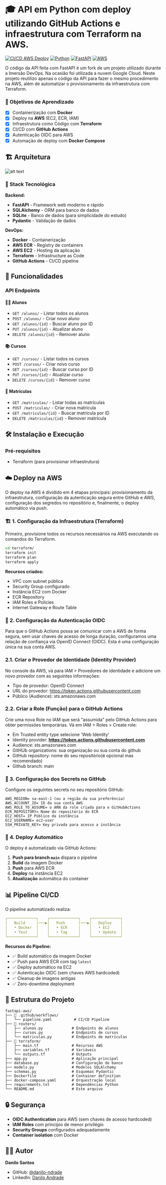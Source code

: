 # 🎓 API em Python com deploy utilizando GitHub Actions e infraestrutura com Terraform na AWS.

[![CI/CD AWS Deploy](https://github.com/danilo-santos/fastapi-aws/actions/workflows/pipeline.yaml/badge.svg)](https://github.com/danilo-santos/fastapi-aws/actions/workflows/pipeline.yaml)
[![Python](https://img.shields.io/badge/python-3.12-blue.svg)](https://python.org)
[![FastAPI](https://img.shields.io/badge/FastAPI-0.115.12-009688.svg)](https://fastapi.tiangolo.com)
[![AWS](https://img.shields.io/badge/AWS-Cloud-orange.svg)](https://aws.amazon.com)

O código da API feita com FastAPI é um fork de um projeto utilizado durante a Imersão DevOps. Na ocasião foi utilizada a nuvem Google Cloud. Neste projeto reutilizo apenas o código da API para fazer o mesmo procedimento na AWS, além de automatizar o provisionamento da infraestrutura com Terraform.

### 🎯 Objetivos de Aprendizado

- [x] Containerização com **Docker**
- [x] Deploy na **AWS** (EC2, ECR, IAM)
- [x] Infraestrutura como Código com **Terraform**
- [x] CI/CD com **GitHub Actions**
- [x] Autenticação OIDC para AWS
- [x] Automação de deploy com **Docker Compose**

## 🏗️ Arquitetura

![alt text](https://github.com/danilo-ndrade/fastapi-aws/blob/main/architecture.png "Logo Title Text 1")

### 🔧 Stack Tecnológica

**Backend:**

- **FastAPI** - Framework web moderno e rápido
- **SQLAlchemy** - ORM para banco de dados
- **SQLite** - Banco de dados (para simplicidade do estudo)
- **Pydantic** - Validação de dados

**DevOps:**

- **Docker** - Containerização
- **AWS ECR** - Registry de containers
- **AWS EC2** - Hosting da aplicação
- **Terraform** - Infrastructure as Code
- **GitHub Actions** - CI/CD pipeline

## 🚀 Funcionalidades

### API Endpoints

#### 👨‍🎓 Alunos

- `GET /alunos/` - Listar todos os alunos
- `POST /alunos/` - Criar novo aluno
- `GET /alunos/{id}` - Buscar aluno por ID
- `PUT /alunos/{id}` - Atualizar aluno
- `DELETE /alunos/{id}` - Remover aluno

#### 📚 Cursos

- `GET /cursos/` - Listar todos os cursos
- `POST /cursos/` - Criar novo curso
- `GET /cursos/{id}` - Buscar curso por ID
- `PUT /cursos/{id}` - Atualizar curso
- `DELETE /cursos/{id}` - Remover curso

#### 📝 Matrículas

- `GET /matriculas/` - Listar todas as matrículas
- `POST /matriculas/` - Criar nova matrícula
- `GET /matriculas/{id}` - Buscar matrícula por ID
- `DELETE /matriculas/{id}` - Remover matrícula

## 🛠️ Instalação e Execução

### Pré-requisitos

- Terraform (para provisionar infraestrutura)

## ☁️ Deploy na AWS

O deploy na AWS é dividido em 4 etapas principais: provisionamento da infraestrutura, configuração da autenticação segura entre GitHub e AWS, configuração dos segredos no repositório e, finalmente, o deploy automático via push.

### 🏗️ 1. Configuração da Infraestrutura (Terraform)

Primeiro, provisione todos os recursos necessários na AWS executando os comandos do Terraform.

```bash
cd terraform/
terraform init
terraform plan
terraform apply
```

**Recursos criados:**

- VPC com subnet pública
- Security Group configurado
- Instância EC2 com Docker
- ECR Repository
- IAM Roles e Policies
- Internet Gateway e Route Table

### 🔐 2. Configuração da Autenticação OIDC

Para que o GitHub Actions possa se comunicar com a AWS de forma segura, sem usar chaves de acesso de longa duração, configuramos uma relação de confiança via OpenID Connect (OIDC). Esta é uma configuração única na sua conta AWS.

### 2.1. Criar o Provedor de Identidade (Identity Provider)

No console da AWS, vá para IAM > Provedores de identidade e adicione um novo provedor com as seguintes informações:

  - Tipo de provedor: OpenID Connect
  - URL do provedor: https://token.actions.githubusercontent.com
  - Público (Audience): sts.amazonaws.com

### 2.2. Criar a Role (Função) para o GitHub Actions

Crie uma nova Role no IAM que será "assumida" pelo GitHub Actions para obter permissões temporárias. Vá em IAM > Roles > Create role: 
  
  - Em Trusted entity type selecione 'Web Identity'
  - Identity provider: **https://token.actions.githubusercontent.com**
  - Audience: sts.amazonaws.com
  - GitHUb organizations: sua organização ou sua conta do github
  - GitHub repository: nome do seu repositório(é opcional mas recomendado)
  - Github branch: main

### 🔑 3. Configuração dos Secrets no GitHub

Configure os seguintes secrets no seu repositório GitHub:

```
AWS_REGION= sa-east-1 (ou a região da sua preferência)
AWS_ACCOUNT_ID= ID da sua conta AWS
AWS_ROLE_TO_ASSUME= o ARN da role criada para o GitHubActions
ECR_REPOSITORY= Nome do repositório do ECR 
EC2_HOST= IP Público da instância
EC2_USERNAME= ec2-user
SSH_PRIVATE_KEY= Key privada para acesso a instância
```

### 🚀 4. Deploy Automático

O deploy é automatizado via GitHub Actions:

1. **Push para branch `main`** dispara o pipeline
2. **Build** da imagem Docker
3. **Push** para AWS ECR
4. **Deploy** na instância EC2
5. **Atualização** automática do container

## 📊 Pipeline CI/CD

O pipeline automatizado realiza:

```yaml
┌─────────────┐    ┌─────────────┐    ┌─────────────┐
│   Build     │───▶│   Push      │───▶│   Deploy    │
│   • Docker  │    │   • ECR     │    │   • EC2     │
│   • Test    │    │   • Tag     │    │   • Update  │
└─────────────┘    └─────────────┘    └─────────────┘
```

**Recursos do Pipeline:**

- ✅ Build automático da imagem Docker
- ✅ Push para AWS ECR com tag `latest`
- ✅ Deploy automático na EC2
- ✅ Autenticação OIDC (sem chaves AWS hardcoded)
- ✅ Cleanup de imagens antigas
- ✅ Zero-downtime deployment

## 📁 Estrutura do Projeto

```
fastapi-aws/
├── 📁 .github/workflows/
│   └── pipeline.yaml          # CI/CD Pipeline
├── 📁 routers/
│   ├── alunos.py             # Endpoints de alunos
│   ├── cursos.py             # Endpoints de cursos
│   └── matriculas.py         # Endpoints de matrículas
├── 📁 terraform/
│   ├── main.tf               # Recursos AWS
│   ├── variables.tf          # Variáveis
│   └── outputs.tf            # Outputs
├── app.py                    # Aplicação principal
├── database.py               # Configuração do banco
├── models.py                 # Modelos SQLAlchemy
├── schemas.py                # Esquemas Pydantic
├── Dockerfile                # Container definition
├── docker-compose.yaml       # Orquestração local
├── requirements.txt          # Dependências Python
└── README.md                 # Este arquivo
```

## 🔒 Segurança

- **OIDC Authentication** para AWS (sem chaves de acesso hardcoded)
- **IAM Roles** com princípio de menor privilégio
- **Security Groups** configurados adequadamente
- **Container isolation** com Docker

## 👨‍💻 Autor

**Danilo Santos**

- GitHub: [@danilo-ndrade](https://github.com/danilo-ndrade)
- LinkedIn: [Danilo Andrade](https://www.linkedin.com/in/danilo-andrade-santos/)
